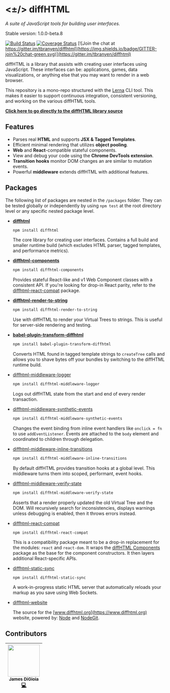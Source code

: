# <±/> diffHTML

*A suite of JavaScript tools for building user interfaces.*

Stable version: 1.0.0-beta.8

[![Build Status](https://travis-ci.org/tbranyen/diffhtml.svg?branch=master)](https://travis-ci.org/tbranyen/diffhtml)
[![Coverage
  Status](https://coveralls.io/repos/tbranyen/diffhtml/badge.svg?branch=master&service=github)](https://coveralls.io/github/tbranyen/diffhtml?branch=master) 
[![Join the chat at https://gitter.im/tbranyen/diffhtml](https://img.shields.io/badge/GITTER-join%20chat-green.svg)](https://gitter.im/tbranyen/diffhtml)

diffHTML is a library that assists with creating user interfaces using
JavaScript. These interfaces can be: applications, games, data visualizations,
or anything else that you may want to render in a web browser.

This repository is a mono-repo structured with the [Lerna](https://lernajs.io/)
CLI tool. This makes it easier to support continuous integration, consistent
versioning, and working on the various diffHTML tools.

[**Click here to go directly to the diffHTML library source**](/packages/diffhtml/)

## Features

- Parses real **HTML** and supports **JSX & Tagged Templates**.
- Efficient minimal rendering that utilizes **object pooling**.
- **Web** and **React**-compatible stateful components.
- View and debug your code using the **Chrome DevTools extension**.
- **Transition hooks** monitor DOM changes an are similar to mutation events.
- Powerful **middleware** extends diffHTML with additional features.

## Packages

The following list of packages are nested in the `/packages` folder. They can
be tested globally or independently by using `npm test` at the root directory
level or any specific nested package level.

* **[diffhtml](/packages/diffhtml)**

  ``` sh
  npm install diffhtml
  ```

  The core library for creating user interfaces. Contains a full build and
  smaller runtime build (which excludes HTML parser, tagged templates, and
  performance metrics).

* **[diffhtml-components](/packages/diffhtml-components)**

  ``` sh
  npm install diffhtml-components
  ```

  Provides stateful React-like and v1 Web Component classes with a consistent
  API. If you're looking for drop-in React parity, refer to the
  [diffhtml-react-compat](/packages/diffhtml-react-compat) package.

* **[diffhtml-render-to-string](/packages/diffhtml-render-to-string)**

  ``` sh
  npm install diffhtml-render-to-string
  ```

  Use with diffHTML to render your Virtual Trees to strings. This is useful for
  server-side rendering and testing.

* **[babel-plugin-transform-diffhtml](/packages/babel-plugin-transform-diffhtml)**

  ``` sh
  npm install babel-plugin-transform-diffhtml
  ```

  Converts HTML found in tagged template strings to `createTree` calls and
  allows you to shave bytes off your bundles by switching to the
  diffHTML runtime build.

* [diffhtml-middleware-logger](/packages/diffhtml-middleware-logger)

  ``` sh
  npm install diffhtml-middleware-logger
  ```

  Logs out diffHTML state from the start and end of every render transaction.

* [diffhtml-middleware-synthetic-events](/packages/diffhtml-middleware-synthetic-events)

  ``` sh
  npm install diffhtml-middleware-synthetic-events
  ```

  Changes the event binding from inline event handlers like `onclick = fn` to
  use `addEventListener`. Events are attached to the `body` element and
  coordinated to children through delegation.

* [diffhtml-middleware-inline-transitions](/packages/diffhtml-middleware-inline-transitions)

  ``` sh
  npm install diffhtml-middleware-inline-transitions
  ```

  By default diffHTML provides transition hooks at a global level. This
  middleware turns them into scoped, performant, event hooks.

* [diffhtml-middleware-verify-state](/packages/diffhtml-middleware-verify-state)

  ``` sh
  npm install diffhtml-middleware-verify-state
  ```

  Asserts that a render properly updated the old Virtual Tree and the DOM. Will
  recursively search for inconsistencies, displays warnings unless debugging is
  enabled, then it throws errors instead.

* [diffhtml-react-compat](/packages/diffhtml-react-compat)

  ```
  npm install diffhtml-react-compat
  ```

  This is a compatibility package meant to be a drop-in replacement for the
  modules: `react` and `react-dom`. It wraps the [diffHTML
  Components](/packages/diffhtml-components) package as the base for the
  component constructors. It then layers additional React-specific APIs.

* [diffhtml-static-sync](/packages/diffhtml-static-sync)

  ```
  npm install diffhtml-static-sync
  ```

  A work-in-progress static HTML server that automatically reloads your markup
  as you save using Web Sockets.

* [diffhtml-website](/packages/diffhtml-website)

  The source for the [www.diffhtml.org](https://www.diffhtml.org) website,
  powered by: [Node](https://nodejs.com/) and [NodeGit](http://nodegit.org).

## Contributors

| [<img src="https://avatars0.githubusercontent.com/u/4371429?v=4" width="100px;"/><br /><sub>James DiGioia</sub>](http://jamesdigioia.com)<br />[💻](https://github.com/tbranyen/diffhtml/commits?author=mAAdhaTTah "Code") |
| :---: |
